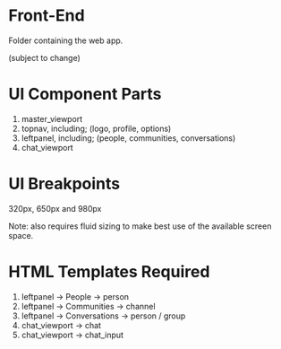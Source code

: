 # Front-End
Folder containing the web app.

(subject to change)

# UI Component Parts
1. master_viewport
2. topnav, including; (logo, profile, options)
3. leftpanel, including; (people, communities, conversations)
4. chat_viewport

# UI Breakpoints
320px, 650px and 980px

Note: also requires fluid sizing to make best use of the available screen space.

# HTML Templates Required
1. leftpanel -> People -> person
2. leftpanel -> Communities -> channel
3. leftpanel -> Conversations -> person / group
4. chat_viewport -> chat
5. chat_viewport -> chat_input
